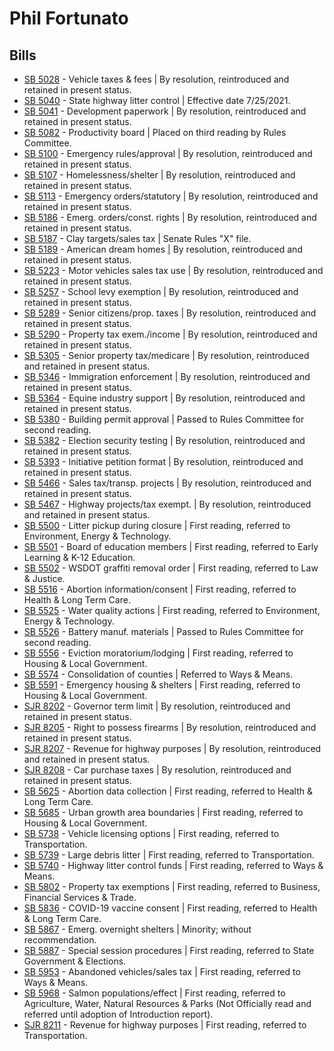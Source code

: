 # Phil Fortunato
## Bills
* [SB 5028](/bill/2021-22/sb/5028/) - Vehicle taxes & fees | By resolution, reintroduced and retained in present status.
* [SB 5040](/bill/2021-22/sb/5040/) - State highway litter control | Effective date 7/25/2021.
* [SB 5041](/bill/2021-22/sb/5041/) - Development paperwork | By resolution, reintroduced and retained in present status.
* [SB 5082](/bill/2021-22/sb/5082/) - Productivity board | Placed on third reading by Rules Committee.
* [SB 5100](/bill/2021-22/sb/5100/) - Emergency rules/approval | By resolution, reintroduced and retained in present status.
* [SB 5107](/bill/2021-22/sb/5107/) - Homelessness/shelter | By resolution, reintroduced and retained in present status.
* [SB 5113](/bill/2021-22/sb/5113/) - Emergency orders/statutory | By resolution, reintroduced and retained in present status.
* [SB 5186](/bill/2021-22/sb/5186/) - Emerg. orders/const. rights | By resolution, reintroduced and retained in present status.
* [SB 5187](/bill/2021-22/sb/5187/) - Clay targets/sales tax | Senate Rules "X" file.
* [SB 5189](/bill/2021-22/sb/5189/) - American dream homes | By resolution, reintroduced and retained in present status.
* [SB 5223](/bill/2021-22/sb/5223/) - Motor vehicles sales tax use | By resolution, reintroduced and retained in present status.
* [SB 5257](/bill/2021-22/sb/5257/) - School levy exemption | By resolution, reintroduced and retained in present status.
* [SB 5289](/bill/2021-22/sb/5289/) - Senior citizens/prop. taxes | By resolution, reintroduced and retained in present status.
* [SB 5290](/bill/2021-22/sb/5290/) - Property tax exem./income | By resolution, reintroduced and retained in present status.
* [SB 5305](/bill/2021-22/sb/5305/) - Senior property tax/medicare | By resolution, reintroduced and retained in present status.
* [SB 5346](/bill/2021-22/sb/5346/) - Immigration enforcement | By resolution, reintroduced and retained in present status.
* [SB 5364](/bill/2021-22/sb/5364/) - Equine industry support | By resolution, reintroduced and retained in present status.
* [SB 5380](/bill/2021-22/sb/5380/) - Building permit approval | Passed to Rules Committee for second reading.
* [SB 5382](/bill/2021-22/sb/5382/) - Election security testing | By resolution, reintroduced and retained in present status.
* [SB 5393](/bill/2021-22/sb/5393/) - Initiative petition format | By resolution, reintroduced and retained in present status.
* [SB 5466](/bill/2021-22/sb/5466/) - Sales tax/transp. projects | By resolution, reintroduced and retained in present status.
* [SB 5467](/bill/2021-22/sb/5467/) - Highway projects/tax exempt. | By resolution, reintroduced and retained in present status.
* [SB 5500](/bill/2021-22/sb/5500/) - Litter pickup during closure | First reading, referred to Environment, Energy & Technology.
* [SB 5501](/bill/2021-22/sb/5501/) - Board of education members | First reading, referred to Early Learning & K-12 Education.
* [SB 5502](/bill/2021-22/sb/5502/) - WSDOT graffiti removal order | First reading, referred to Law & Justice.
* [SB 5516](/bill/2021-22/sb/5516/) - Abortion information/consent | First reading, referred to Health & Long Term Care.
* [SB 5525](/bill/2021-22/sb/5525/) - Water quality actions | First reading, referred to Environment, Energy & Technology.
* [SB 5526](/bill/2021-22/sb/5526/) - Battery manuf. materials | Passed to Rules Committee for second reading.
* [SB 5556](/bill/2021-22/sb/5556/) - Eviction moratorium/lodging | First reading, referred to Housing & Local Government.
* [SB 5574](/bill/2021-22/sb/5574/) - Consolidation of counties | Referred to Ways & Means.
* [SB 5591](/bill/2021-22/sb/5591/) - Emergency housing & shelters | First reading, referred to Housing & Local Government.
* [SJR 8202](/bill/2021-22/sjr/8202/) - Governor term limit | By resolution, reintroduced and retained in present status.
* [SJR 8205](/bill/2021-22/sjr/8205/) - Right to possess firearms | By resolution, reintroduced and retained in present status.
* [SJR 8207](/bill/2021-22/sjr/8207/) - Revenue for highway purposes | By resolution, reintroduced and retained in present status.
* [SJR 8208](/bill/2021-22/sjr/8208/) - Car purchase taxes | By resolution, reintroduced and retained in present status.
* [SB 5625](/bill/2021-22/sb/5625/) - Abortion data collection | First reading, referred to Health & Long Term Care.
* [SB 5685](/bill/2021-22/sb/5685/) - Urban growth area boundaries | First reading, referred to Housing & Local Government.
* [SB 5738](/bill/2021-22/sb/5738/) - Vehicle licensing options | First reading, referred to Transportation.
* [SB 5739](/bill/2021-22/sb/5739/) - Large debris litter | First reading, referred to Transportation.
* [SB 5740](/bill/2021-22/sb/5740/) - Highway litter control funds | First reading, referred to Ways & Means.
* [SB 5802](/bill/2021-22/sb/5802/) - Property tax exemptions | First reading, referred to Business, Financial Services & Trade.
* [SB 5836](/bill/2021-22/sb/5836/) - COVID-19 vaccine consent | First reading, referred to Health & Long Term Care.
* [SB 5867](/bill/2021-22/sb/5867/) - Emerg. overnight shelters | Minority; without recommendation.
* [SB 5887](/bill/2021-22/sb/5887/) - Special session procedures | First reading, referred to State Government & Elections.
* [SB 5953](/bill/2021-22/sb/5953/) - Abandoned vehicles/sales tax | First reading, referred to Ways & Means.
* [SB 5968](/bill/2021-22/sb/5968/) - Salmon populations/effect | First reading, referred to Agriculture, Water, Natural Resources & Parks (Not Officially read and referred until adoption of Introduction report).
* [SJR 8211](/bill/2021-22/sjr/8211/) - Revenue for highway purposes | First reading, referred to Transportation.
